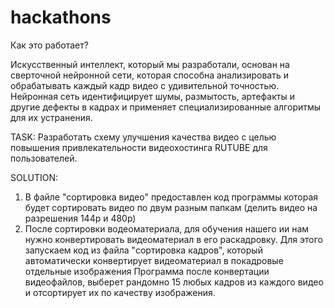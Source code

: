 # hackathons

Как это работает?

Искусственный интеллект, который мы разработали, основан на сверточной нейронной сети, которая способна анализировать и обрабатывать каждый кадр видео с удивительной точностью. Нейронная сеть идентифицирует шумы, размытость, артефакты и другие дефекты в кадрах и применяет специализированные алгоритмы для их устранения.


TASK:
Разработать схему улучшения качества видео с целью повышения привлекательности 
видеохостинга RUTUBE для пользователей.

SOLUTION: 
1.  В файле "сортировка видео" предоставлен код программы которая будет сортировать видео по двум разным папкам (делить видео на разрешения 144р и 480р)
2.  После сортировки водеоматериала, для обучения нашего ии нам нужно конвертировать видеоматериал в его раскадровку.
    Для этого запускаем код из файла "сортировка кадров", который автоматически конвертирует видеоматериал в покадровые отдельные изображения
    Программа после конвертации видеофайлов, выберет рандомно 15 любых кадров из каждого видео и отсортирует их по качеству изображения.
    
